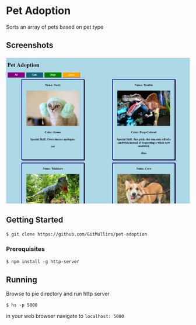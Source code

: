 # Pet Adoption
Sorts an array of pets based on pet type

## Screenshots
![image of pets](https://raw.githubusercontent.com/GitMullins/pet-adoption/master/Screenshot.png)

## Getting Started
```
$ git clone https://github.com/GitMullins/pet-adoption
```
### Prerequisites
```
$ npm install -g http-server
```
## Running
Browse to pie directory and run http server  
```
$ hs -p 5000
```

in your web browser navigate to `localhost: 5000`